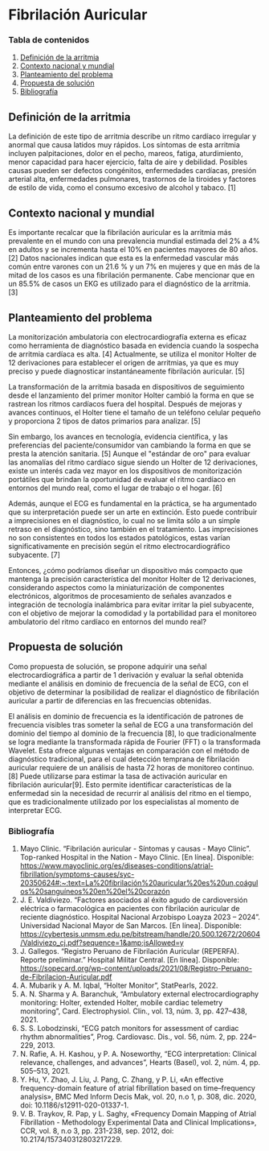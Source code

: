 # Fibrilación Auricular

### Tabla de contenidos
1. [Definición de la arritmia](https://github.com/diego-taquiri/ISB-equipo11/blob/main/Documentaci%C3%B3n/Laboratorio%2002/README.md#definici%C3%B3n-de-la-arritmia)
2. [Contexto nacional y mundial](https://github.com/diego-taquiri/ISB-equipo11/blob/main/Documentaci%C3%B3n/Laboratorio%2002/README.md#contexto-nacional-y-mundial)
4. [Planteamiento del problema](https://github.com/diego-taquiri/ISB-equipo11/blob/main/Documentaci%C3%B3n/Laboratorio%2002/README.md#planteamiento-del-problema)
5. [Propuesta de solución](https://github.com/diego-taquiri/ISB-equipo11/blob/main/Documentaci%C3%B3n/Laboratorio%2002/README.md#propuesta-de-soluci%C3%B3n)
6. [Bibliografía](https://github.com/diego-taquiri/ISB-equipo11/blob/main/Documentaci%C3%B3n/Laboratorio%2002/README.md#bibliograf%C3%ADa)
   
## Definición de la arritmia
La definición de este tipo de arritmia describe un ritmo cardíaco irregular y anormal que causa latidos muy rápidos. Los síntomas de esta arritmia incluyen palpitaciones, dolor en el pecho, mareos, fatiga, aturdimiento, menor capacidad para hacer ejercicio, falta de aire y debilidad. Posibles causas pueden ser defectos congénitos, enfermedades cardíacas, presión arterial alta, enfermedades pulmonares, trastornos de la tiroides y factores de estilo de vida, como el consumo excesivo de alcohol y tabaco. [1]
## Contexto nacional y mundial
Es importante recalcar que la fibrilación auricular es la arritmia más prevalente  en el mundo con una prevalencia mundial estimada del 2% a 4% en adultos y se incrementa hasta el 10% en pacientes mayores de 80 años. [2] Datos nacionales indican que esta es la enfermedad vascular más común entre varones con un 21.6 % y un 7% en mujeres y que en más de la mitad de los casos es una fibrilación permanente. Cabe mencionar que en un 85.5% de casos un EKG es utilizado para el diagnóstico de la arritmia. [3]

## Planteamiento del problema
La monitorización ambulatoria con electrocardiografía externa es eficaz como herramienta de diagnóstico basada en evidencia cuando la sospecha de arritmia cardíaca es alta. [4] Actualmente, se utiliza el monitor Holter de 12 derivaciones para establecer el origen de arritmias, ya que es muy preciso y puede diagnosticar instantáneamente fibrilación auricular. [5]

La transformación de la arritmia basada en dispositivos de seguimiento desde el lanzamiento del primer monitor Holter cambió la forma en que se rastrean los ritmos cardíacos fuera del hospital. Después de mejoras y avances continuos, el Holter tiene el tamaño de un teléfono celular pequeño y proporciona 2 tipos de datos primarios para analizar. [5]

Sin embargo, los avances en tecnología, evidencia científica, y las preferencias del paciente/consumidor van cambiando la forma en que se presta la atención sanitaria. [5] Aunque el "estándar de oro" para evaluar las anomalías del ritmo cardíaco sigue siendo un Holter de 12 derivaciones, existe un interés cada vez mayor en los dispositivos de monitorización portátiles que brindan la oportunidad de evaluar el ritmo cardíaco en entornos del mundo real, como el lugar de trabajo o el hogar. [6] 

Además, aunque el ECG es fundamental en la práctica, se ha argumentado que su interpretación puede ser un arte en extinción. Esto puede contribuir a imprecisiones en el diagnóstico, lo cual no se limita sólo a un simple retraso en el diagnóstico, sino también en el tratamiento. Las imprecisiones no son consistentes en todos los estados patológicos, estas varían significativamente en precisión según el ritmo electrocardiográfico subyacente. [7]

Entonces, ¿cómo podríamos diseñar un dispositivo más compacto que mantenga la precisión característica del monitor Holter de 12 derivaciones, considerando aspectos como la miniaturización de componentes electrónicos, algoritmos de procesamiento de señales avanzados e integración de tecnología inalámbrica para evitar irritar la piel subyacente, con el objetivo de mejorar la comodidad y la portabilidad para el monitoreo ambulatorio del ritmo cardíaco en entornos del mundo real?

## Propuesta de solución
Como propuesta de solución, se propone adquirir una señal electrocardiográfica a partir de 1 derivación y evaluar la señal obtenida mediante el análisis en dominio de  frecuencia de la señal de ECG, con el objetivo de determinar la posibilidad de realizar el diagnóstico de fibrilación auricular a partir de diferencias en las frecuencias obtenidas.

El análisis en dominio de frecuencia es la identificación de patrones de frecuencia visibles tras someter la señal de ECG a una transformación del dominio del tiempo al dominio de la frecuencia [8], lo que tradicionalmente se logra mediante la transformada rápida de Fourier (FFT) o la transformada Wavelet. Esta ofrece algunas ventajas en comparación con el método de diagnóstico tradicional, para el cual detección temprana de fibrilación auricular requiere de un análisis de hasta 72 horas de monitoreo continuo.[8] Puede utilizarse para estimar la tasa de activación auricular en fibrilación auricular[9]. Esto permite identificar características de la enfermedad sin la necesidad de recurrir al análisis del ritmo en el tiempo, que es tradicionalmente utilizado por los especialistas al momento de interpretar ECG. 

### Bibliografía

1. Mayo Clinic. “Fibrilación auricular - Síntomas y causas - Mayo Clinic”. Top-ranked Hospital in the Nation - Mayo Clinic. [En línea]. Disponible: https://www.mayoclinic.org/es/diseases-conditions/atrial-fibrillation/symptoms-causes/syc-20350624#:~:text=La%20fibrilación%20auricular%20es%20un,coágulos%20sanguíneos%20en%20el%20corazón
2. J. E. Valdiviezo. “Factores asociados al éxito agudo de cardioversión eléctrica o farmacológica en pacientes con fibrilación auricular de reciente diagnóstico. Hospital Nacional Arzobispo Loayza 2023 – 2024”. Universidad Nacional Mayor de San Marcos. [En línea]. Disponible: https://cybertesis.unmsm.edu.pe/bitstream/handle/20.500.12672/20604/Valdiviezo_cj.pdf?sequence=1&amp;isAllowed=y 
3. J. Gallegos. “Registro Peruano de Fibrilación Auricular (REPERFA). Reporte preliminar.” Hospital Militar Central. [En línea]. Disponible: https://sopecard.org/wp-content/uploads/2021/08/Registro-Peruano-de-Fibrilacion-Auricular.pdf
4. A. Mubarik y A. M. Iqbal, “Holter Monitor”, StatPearls, 2022.
5. A. N. Sharma y A. Baranchuk, “Ambulatory external electrocardiography monitoring: Holter, extended Holter, mobile cardiac telemetry monitoring”, Card. Electrophysiol. Clin., vol. 13, núm. 3, pp. 427–438, 2021.
6. S. S. Lobodzinski, “ECG patch monitors for assessment of cardiac rhythm abnormalities”, Prog. Cardiovasc. Dis., vol. 56, núm. 2, pp. 224–229, 2013.
7. N. Rafie, A. H. Kashou, y P. A. Noseworthy, “ECG interpretation: Clinical relevance, challenges, and advances”, Hearts (Basel), vol. 2, núm. 4, pp. 505–513, 2021.
8. Y. Hu, Y. Zhao, J. Liu, J. Pang, C. Zhang, y P. Li, «An effective frequency-domain feature of atrial fibrillation based on time–frequency analysis», BMC Med Inform Decis Mak, vol. 20, n.o 1, p. 308, dic. 2020, doi: 10.1186/s12911-020-01337-1.
9. V. B. Traykov, R. Pap, y L. Saghy, «Frequency Domain Mapping of Atrial Fibrillation - Methodology Experimental Data and Clinical Implications», CCR, vol. 8, n.o 3, pp. 231-238, sep. 2012, doi: 10.2174/157340312803217229.
